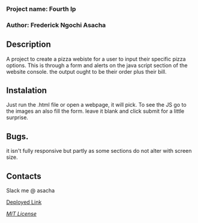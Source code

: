 
<h3>Project name: Fourth Ip</h3>

<h3>Author: Frederick Ngochi Asacha</h3>
      
  <h2>Description</h2>
A project to create a pizza webiste for a user to input their specific pizza options. This is through a form and alerts on the java script section of the website console. the output ought to be their order plus their bill.

  <h2>Instalation</h2>
 Just run the .html file or open a webpage, it will pick. To see the JS go to the images an also fill the form. leave it blank and click submit for a little surprise.

  <h2>Bugs.</h2>
 it isn't fully responsive but partly as some sections do not alter with screen size.

  <h2>Contacts</h2>
 Slack me @ asacha

      
     
[Deployed Link](https://fred2401.github.io/my-third-ip.github.io/)
       
_[MIT License](/LICENSE)_

